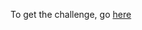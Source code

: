 To get the challenge, go [here](https://challenges.s3.rbx.io.cloud.ovh.net/challenges/HelloSteve.zip)